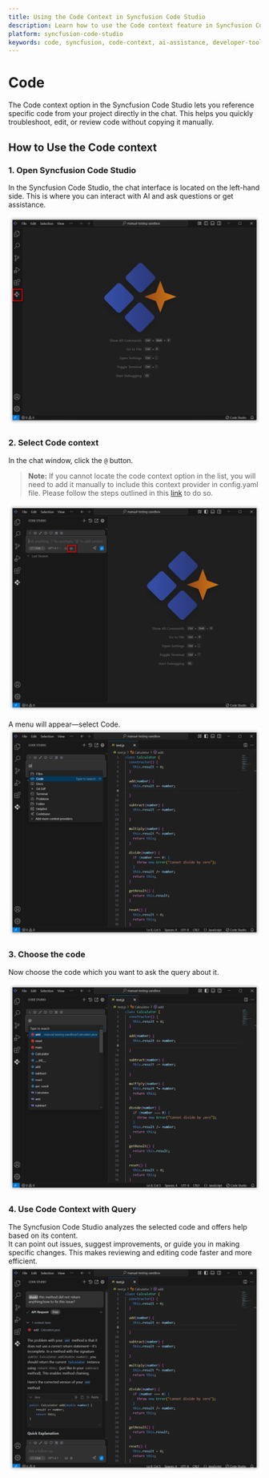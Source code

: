 ```yaml
---
title: Using the Code Context in Syncfusion Code Studio
description: Learn how to use the Code context feature in Syncfusion Code Studio to reference specific code directly in chat for faster assistance.
platform: syncfusion-code-studio
keywords: code, syncfusion, code-context, ai-assistance, developer-tools, code-review, productivity
---
```


# Code

The Code context option in the Syncfusion Code Studio lets you reference specific code from your project directly in the chat. This helps you quickly troubleshoot, edit, or review code without copying it manually.



## How to Use the Code context

### 1. Open Syncfusion Code Studio

In the Syncfusion Code Studio, the chat interface is located on the left-hand side. This is where you can interact with AI and ask questions or get assistance.

<img src="../feature-images/open_chat.png" alt="Accept Image"  />

### 2. Select Code context

 In the chat window, click the `@` button.  	
 > **Note:** If you cannot locate the code context option in the list, you will need to add it manually to include this context provider in config.yaml file. Please follow the steps outlined in this [link](https://help.syncfusioncody.com/syncfusion-code-studio/features/context-providers/add-more-contextproviders/How-to-configure-more-contextproviders) to do so.

<img src="../feature-images/click-context.png" alt="Accept Image"  />

 A menu will appear—select Code.  
<img src="../feature-images/code-opencontext.png" alt="Accept Image"  />


### 3. Choose the code

 Now choose the code which you want to ask the query about it.

<img src="../feature-images/code-choose.png" alt="Accept Image"  />

### 4. Use Code Context with Query

 The Syncfusion Code Studio analyzes the selected code and offers help based on its content.  
 It can point out issues, suggest improvements, or guide you in making specific changes.  This makes reviewing and editing code faster and more efficient.
<img src="../feature-images/code-output.png" alt="Accept Image"  />